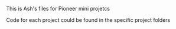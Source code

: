 This is Ash's files for Pioneer mini projetcs

Code for each project could be found in the specific project folders
